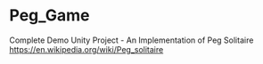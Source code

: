 # Peg_Game
Complete Demo Unity Project - An Implementation of Peg Solitaire
https://en.wikipedia.org/wiki/Peg_solitaire

